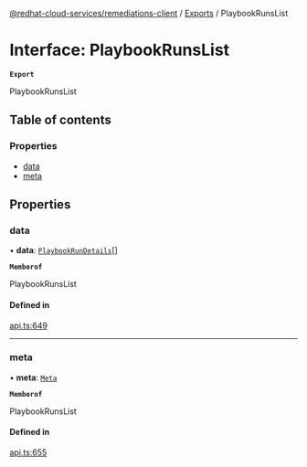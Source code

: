 [@redhat-cloud-services/remediations-client](../README.md) / [Exports](../modules.md) / PlaybookRunsList

# Interface: PlaybookRunsList

**`Export`**

PlaybookRunsList

## Table of contents

### Properties

- [data](PlaybookRunsList.md#data)
- [meta](PlaybookRunsList.md#meta)

## Properties

### data

• **data**: [`PlaybookRunDetails`](PlaybookRunDetails.md)[]

**`Memberof`**

PlaybookRunsList

#### Defined in

[api.ts:649](https://github.com/RedHatInsights/javascript-clients/blob/main/packages/remediations/api.ts#L649)

___

### meta

• **meta**: [`Meta`](Meta.md)

**`Memberof`**

PlaybookRunsList

#### Defined in

[api.ts:655](https://github.com/RedHatInsights/javascript-clients/blob/main/packages/remediations/api.ts#L655)
